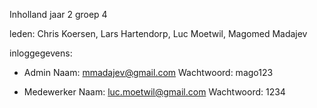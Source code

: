 Inholland jaar 2 groep 4

leden: Chris Koersen, Lars Hartendorp, Luc Moetwil, Magomed Madajev

inloggegevens:

- Admin
Naam: mmadajev@gmail.com
Wachtwoord: mago123

- Medewerker
Naam: luc.moetwil@gmail.com
Wachtwoord: 1234
